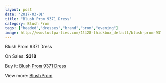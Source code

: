 ```yaml
---
layout: post
date: '2017-03-01'
title: "Blush Prom 9371 Dress"
category: Blush Prom
tags: ["beaded","dresses","brand","prom","evening"]
image: http://www.lustparties.com/12428-thickbox_default/blush-prom-9371-dress.jpg
---
```

Blush Prom 9371 Dress

On Sales: **$318**
<a href="https://www.lustparties.com/en/blush-prom/4596-blush-prom-9371-dress.html"><amp-img layout="responsive" width="600" height="600" src="//www.lustparties.com/12428-thickbox_default/blush-prom-9371-dress.jpg" alt="Blush Prom 9371 Dress 0" /></a>

Buy it: [Blush Prom 9371 Dress](https://www.lustparties.com/en/blush-prom/4596-blush-prom-9371-dress.html "Blush Prom 9371 Dress")

View more: [Blush Prom](https://www.lustparties.com/en/25-blush-prom "Blush Prom")